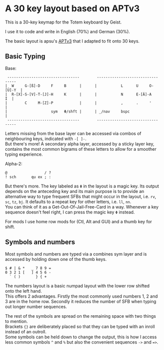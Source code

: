 # A 30 key layout based on APTv3
This is a 30-key keymap for the Totem keyboard by Geist.

I use it to code and write in English (70%) and German (30%).

The basic layout is apsu's [APTv3](https://github.com/Apsu/APT) that I adapted to fit onto 30 keys.

## Basic Typing
Base:
```
 ---------------------------------        ---------------------------------
|  W     G-[ß]-D     F     B      |      |           L      U     O-[Ü]-Y  |
|  R-[X]-S-[V]-T-[J]-H     K      |      |           N      E-[Ä]-A     I  |
|        C     M-[Z]-P            |      |           ,      .     '        |
|                    sym   Φ/shft |      | _/nav     bspc                  |
 ---------------------------------        ---------------------------------
```

Letters missing from the base layer can be accessed via combos of neighbouring keys, indicated with `-[ ]-`.\
But there's more! A secondary alpha layer, accessed by a sticky layer key, contains the most common bigrams of these letters to allow for a smoother typing experience.

Alpha-2:
```
@                 / ?
! sch       qu ex ; :
```

But there's more. The key labeled as `Φ` in the layout is a magic key. Its output depends on the anteceding key and its main purpose is to provide an alternative way to type frequent SFBs that might occur in the layout, i.e. `rv`, `sc`, `tz`, `bj`. It defaults to a repeat key for other letters, i.e. `ll`, `nn`.\
You can think of it as a Get-Out-Of-Jail-Free-Card in a way. Whenever a key sequence doesn't feel right, I can press the magic key `Φ` instead.

For mods I use home row mods for (Ctl, Alt and GUI) and a thumb key for shift.

## Symbols and numbers
Most symbols and numbers are typed via a combines sym layer and is accessed by holding down one of the thumb keys.
```
$ # | & *   _ 7 8 9 =
0 3 2 1 [   ] 4 5 6 -
  ` ( )       } { +
```

The numbers layout is a basic numpad layout with the lower row shifted onto the left hand.\
This offers 2 advantages. Firstly the most commonly used numbers 1, 2 and 3 are in the home row. Secondly it reduces the number of SFB when typing out longer number sequences.

The rest of the symbols are spread on the remaining space with two things to mention.\
Brackets `{}` are deliberately placed so that they can be typed with an inroll instead of an outroll.\
Some symbols can be held down to change the output, this is how I access less common symbols `^` and `%` but also the convenient sequences `->` and `=>`.

